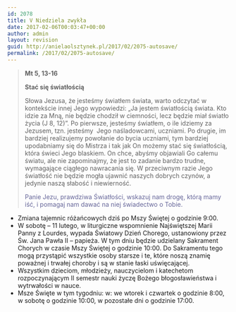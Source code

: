 ```yaml
---
id: 2078
title: V Niedziela zwykła
date: 2017-02-06T00:03:47+00:00
author: admin
layout: revision
guid: http://anielaolsztynek.pl/2017/02/2075-autosave/
permalink: /2017/02/2075-autosave/
---
```

> **Mt 5, 13-16**
> 
> **Stać się światłością**
> 
> Słowa Jezusa, że jesteśmy światłem świata, warto odczytać w kontekście innej Jego wypowiedzi: &#8222;Ja jestem światłością świata. Kto idzie za Mną, nie będzie chodził w ciemności, lecz będzie miał światło życia (J 8, 12)&#8221;. Po pierwsze, jesteśmy światłem, o ile idziemy za Jezusem, tzn. jesteśmy  Jego naśladowcami, uczniami. Po drugie, im bardziej realizujemy powołanie do bycia uczniami, tym bardziej upodabniamy się do Mistrza i tak jak On możemy stać się światłością, która świeci Jego blaskiem. On chce, abyśmy objawiali Go całemu światu, ale nie zapominajmy, że jest to zadanie bardzo trudne, wymagające ciągłego nawracania się. W przeciwnym razie Jego światłość nie będzie mogła ujawnić naszych dobrych czynów, a jedynie naszą słabość i niewierność.
> 
> <span style="color: #666699;">Panie Jezu, prawdziwa Światłości, wskazuj nam drogę, którą mamy iść, i pomagaj nam dawać na niej świadectwo o Tobie.</span>

  * Zmiana tajemnic różańcowych dziś po Mszy Świętej o godzinie 9:00.
  * W sobotę – 11 lutego, w liturgiczne wspomnienie Najświętszej Marii Panny z Lourdes, wypada Światowy Dzień Chorego, ustanowiony przez Św. Jana Pawła II – papieża. W tym dniu będzie udzielany Sakrament Chorych w czasie Mszy Świętej o godzinie 10:00. Do Sakramentu tego mogą przystąpić wszystkie osoby starsze i te, które noszą znamię poważnej i trwałej choroby i są w stanie łaski uświęcającej.
  * Wszystkim dzieciom, młodzieży, nauczycielom i katechetom rozpoczynającym II semestr nauki życzę Bożego błogosławieństwa i wytrwałości w nauce.
  * Msze Święte w tym tygodniu: w: we wtorek i czwartek o godzinie 8:00, w sobotę o godzinie 10:00, w pozostałe dni o godzinie 17:00.